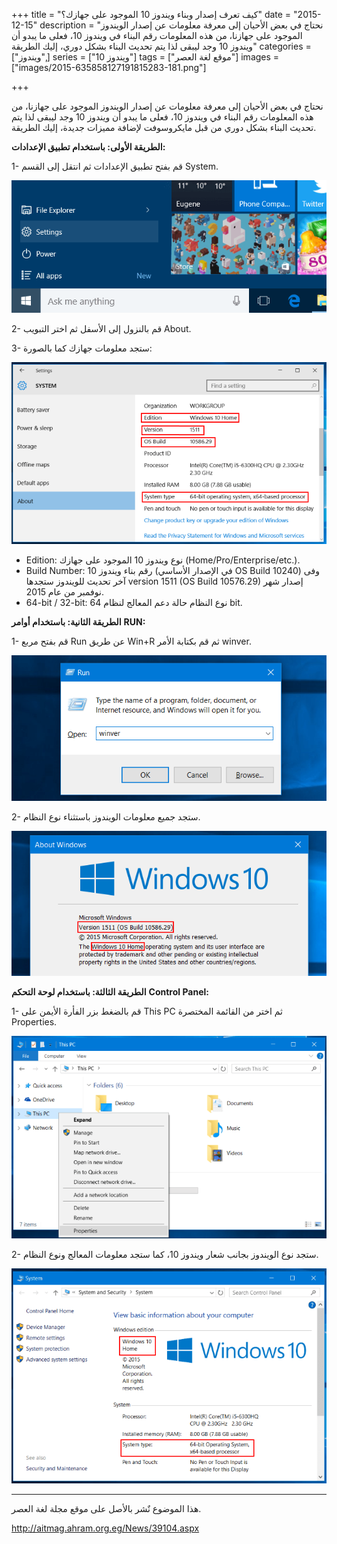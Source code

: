 +++
title = "كيف تعرف إصدار وبناء ويندوز 10 الموجود على جهازك؟"
date = "2015-12-15"
description = "نحتاج في بعض الأحيان إلى معرفة معلومات عن إصدار الويندوز الموجود على جهازنا، من هذه المعلومات رقم البناء في ويندوز 10، فعلى ما يبدو أن ويندوز 10 وجد ليبقى لذا يتم تحديث البناء بشكل دوري، إليك الطريقة"
categories = ["ويندوز",]
series = ["ويندوز 10"]
tags = ["موقع لغة العصر"]
images = ["images/2015-635858127191815283-181.png"]

+++

نحتاج في بعض الأحيان إلى معرفة معلومات عن إصدار الويندوز الموجود على جهازنا، من هذه المعلومات رقم البناء في ويندوز 10، فعلى ما يبدو أن ويندوز 10 وجد ليبقى لذا يتم تحديث البناء بشكل دوري من قبل مايكروسوفت لإضافة مميزات جديدة، إليك الطريقة.

**الطريقة الأولى: باستخدام تطبيق الإعدادات:**

1- قم بفتح تطبيق الإعدادات ثم انتقل إلى القسم System.

![1](images/2015-635858126898849534-884.png)

2- قم بالنزول إلى الأسفل ثم اختر التبويب About.

3- ستجد معلومات جهازك كما بالصورة:

![2](images/2015-635858126987911119-791.png)

- Edition: نوع ويندوز 10 الموجود على جهازك (Home/Pro/Enterprise/etc.).
- Build Number: رقم بناء ويندوز 10 (في الإصدار الأساسي OS Build 10240) وفى آخر تحديث للويندوز ستجدها version 1511 (OS Build 10576.29) إصدار شهر نوفمبر من عام 2015.
- 64-bit / 32-bit: نوع النظام حالة دعم المعالج لنظام 64 bit.

**الطريقة الثانية: باستخدام أوامر** **RUN:**

1- قم بفتح مربع Run عن طريق Win+R ثم قم بكتابة الأمر winver.

![3](images/2015-635858127080410177-41.png)

2- ستجد جميع معلومات الويندوز باستثناء نوع النظام.

![4](images/2015-635858127191815283-181.png)

**الطريقة الثالثة: باستخدام لوحة التحكم** **Control Panel:**

1- قم بالضغط بزر الفأرة الأيمن على This PC ثم اختر من القائمة المختصرة Properties.

![5](images/2015-635858127288533056-853.png)

2- ستجد نوع الويندوز بجانب شعار ويندوز 10، كما ستجد معلومات المعالج ونوع النظام.

![6](images/2015-635858127394313214-431.png)

---
هذا الموضوع نٌشر باﻷصل على موقع مجلة لغة العصر.

http://aitmag.ahram.org.eg/News/39104.aspx